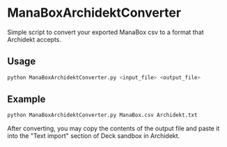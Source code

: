 # ManaBoxArchidektConverter
 Simple script to convert your exported ManaBox csv to a format that Archidekt accepts.

## Usage

```bash
python ManaBoxArchidektConverter.py <input_file> <output_file>
```

## Example

```bash
python ManaBoxArchidektConverter.py ManaBox.csv Archidekt.txt
```

After converting, you may copy the contents of the output file and paste it into the "Text import" section of Deck sandbox in Archidekt.
